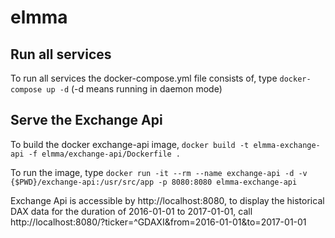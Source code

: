 # elmma

## Run all services

To run all services the docker-compose.yml file consists of, type `docker-compose up -d` (-d means running in daemon mode)

## Serve the Exchange Api

To build the docker exchange-api image, `docker build -t elmma-exchange-api -f elmma/exchange-api/Dockerfile .`

To run the image, type `docker run -it --rm --name exchange-api -d -v {$PWD}/exchange-api:/usr/src/app -p 8080:8080 elmma-exchange-api`

Exchange Api is accessible by http://localhost:8080, to display the historical DAX data for the duration of 2016-01-01 to 2017-01-01, call http://localhost:8080/?ticker=^GDAXI&from=2016-01-01&to=2017-01-01